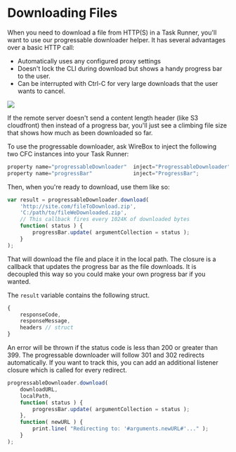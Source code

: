 # Downloading Files

When you need to download a file from HTTP\(S\) in a Task Runner, you'll want to use our progressable downloader helper.  It has several advantages over a basic HTTP call:

* Automatically uses any configured proxy settings
* Doesn't lock the CLI during download but shows a handy progress bar to the user.
* Can be interrupted with Ctrl-C for very large downloads that the user wants to cancel.

![](https://blobscdn.gitbook.com/v0/b/gitbook-28427.appspot.com/o/assets%2F-LA-UVvV3_TgzQyCXMWK%2F-LJqkgVkgGKH6jzjAWle%2F-LJqmUntaqD34N2yZ8nC%2Fimage.png?alt=media&token=54f8d3e5-19d8-4c15-b357-227212c2bcf6)

If the remote server doesn't send a content length header \(like S3 cloudfront\) then instead of a progress bar, you'll just see a climbing file size that shows how much as been downloaded so far.

To use the progressable downloader, ask WireBox to inject the following two CFC instances into your Task Runner:

```javascript
property name="progressableDownloader" 	inject="ProgressableDownloader";
property name="progressBar" 			inject="ProgressBar";
```

Then, when you're ready to download, use them like so:

```javascript
var result = progressableDownloader.download(
	'http://site.com/fileToDownload.zip',
	'C:/path/to/fileWeDownloaded.zip',
	// This callback fires every 1024K of downloaded bytes
	function( status ) {
		progressBar.update( argumentCollection = status );
	}
);
```

That will download the file and place it in the local path.  The closure is a callback that updates the progress bar as the file downloads.  It is decoupled this way so you could make your own progress bar if you wanted.

The `result` variable contains the following struct.

```javascript
{
	responseCode,
	responseMessage,
	headers // struct
}
```

An error will be thrown if the status code is less than 200 or greater than 399. The progressable downloader will follow 301 and 302 redirects automatically.  If you want to track this, you can add an additional listener closure which is called for every redirect. 

```javascript
progressableDownloader.download(
	downloadURL,
	localPath,
	function( status ) {
		progressBar.update( argumentCollection = status );
	},
	function( newURL ) {
		print.line( "Redirecting to: '#arguments.newURL#'..." );
	}
);
```

